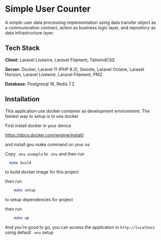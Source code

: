 # Simple User Counter

A simple user data processing implementation using data transfer object as a communication contract, action as business logic layer, and repository as data infrastructure layer.

## Tech Stack

**Client:** Laravel Livewire, Laravel Filament, TailwindCSS

**Server:** Docker, Laravel 11 (PHP 8.3), Swoole, Laravel Octane, Laravel Horizon, Laravel Livewire, Laravel Filament, PM2

**Database:** Postgresql 16, Redis 7.2

## Installation

This application use docker container as development environment.
The fastest way to setup is to use docker

First install docker in your device

https://docs.docker.com/engine/install/

and install gnu make command on your os

Copy `.env.example` to `.env`
and then run

```bash
  make build
```

to build docker image for this project

then run

```bash
    make setup
```

to setup dependencies for project

then run

```bash
    make up
```

And you're good to go, you can access the application in `http://localhost` using default `.env` setup
